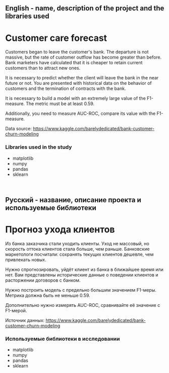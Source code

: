 
## English - name, description of the project and the libraries used

# Customer care forecast
Customers began to leave the customer's bank. The departure is not massive, but the rate of customer outflow has become greater than before. Bank marketers have calculated that it is cheaper to retain current customers than to attract new ones.

It is necessary to predict whether the client will leave the bank in the near future or not. You are presented with historical data on the behavior of customers and the termination of contracts with the bank.

It is necessary to build a model with an extremely large value of the F1-measure. The metric must be at least 0.59.

Additionally, you need to measure AUC-ROC, compare its value with the F1-measure.

Data source: https://www.kaggle.com/barelydedicated/bank-customer-churn-modeling

### Libraries used in the study
* matplotlib
* numpy
* pandas
* sklearn

<br>

## Русский - название, описание проекта и используемые библиотеки

#  Прогноз ухода клиентов
Из банка заказчика стали уходить клиенты. Уход не массовый, но скорость оттока клиентов стала больше, чем раньше. Банковские маркетологи посчитали: сохранять текущих клиентов дешевле, чем привлекать новых.

Нужно спрогнозировать, уйдёт клиент из банка в ближайшее время или нет. Вам представлены исторические данные о поведении клиентов и расторжении договоров с банком.

Нужно построить модель с предельно большим значением F1-меры. Метрика должна быть не меньше 0.59.

Дополнительно нужно измерять AUC-ROC, сравнивайте её значение с F1-мерой.

Источник данных: https://www.kaggle.com/barelydedicated/bank-customer-churn-modeling



### Используемые библиотеки в исследовании
* matplotlib
* numpy
* pandas
* sklearn
